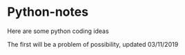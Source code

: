 # Python-notes
Here are some python coding ideas

The first will be a problem of possibility, updated 03/11/2019
